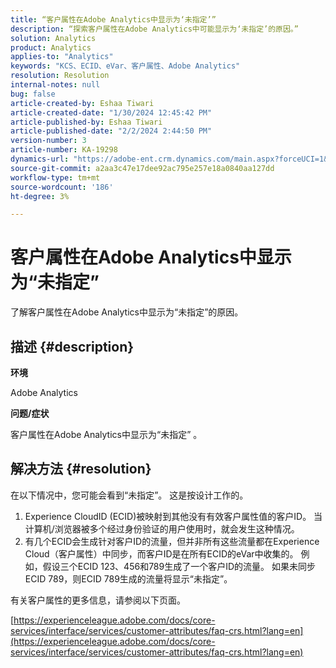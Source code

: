```yaml
---
title: “客户属性在Adobe Analytics中显示为‘未指定’”
description: “探索客户属性在Adobe Analytics中可能显示为‘未指定’的原因。”
solution: Analytics
product: Analytics
applies-to: "Analytics"
keywords: "KCS、ECID、eVar、客户属性、Adobe Analytics"
resolution: Resolution
internal-notes: null
bug: false
article-created-by: Eshaa Tiwari
article-created-date: "1/30/2024 12:45:42 PM"
article-published-by: Eshaa Tiwari
article-published-date: "2/2/2024 2:44:50 PM"
version-number: 3
article-number: KA-19298
dynamics-url: "https://adobe-ent.crm.dynamics.com/main.aspx?forceUCI=1&pagetype=entityrecord&etn=knowledgearticle&id=c3dde878-6dbf-ee11-9079-6045bd006268"
source-git-commit: a2aa3c47e17dee92ac795e257e18a0840aa127dd
workflow-type: tm+mt
source-wordcount: '186'
ht-degree: 3%

---
```


# 客户属性在Adobe Analytics中显示为“未指定”


了解客户属性在Adobe Analytics中显示为“未指定”的原因。

## 描述 {#description}


<b>环境</b>

Adobe Analytics

<b>问题/症状</b>

客户属性在Adobe Analytics中显示为“未指定” 。


## 解决方法 {#resolution}




在以下情况中，您可能会看到“未指定”。 这是按设计工作的。

1. Experience CloudID (ECID)被映射到其他没有有效客户属性值的客户ID。 当计算机/浏览器被多个经过身份验证的用户使用时，就会发生这种情况。
2. 有几个ECID会生成针对客户ID的流量，但并非所有这些流量都在Experience Cloud（客户属性）中同步，而客户ID是在所有ECID的eVar中收集的。 例如，假设三个ECID 123、456和789生成了一个客户ID的流量。 如果未同步ECID 789，则ECID 789生成的流量将显示“未指定”。




有关客户属性的更多信息，请参阅以下页面。

[https://experienceleague.adobe.com/docs/core-services/interface/services/customer-attributes/faq-crs.html?lang=en](https://experienceleague.adobe.com/docs/core-services/interface/services/customer-attributes/faq-crs.html?lang=en)
